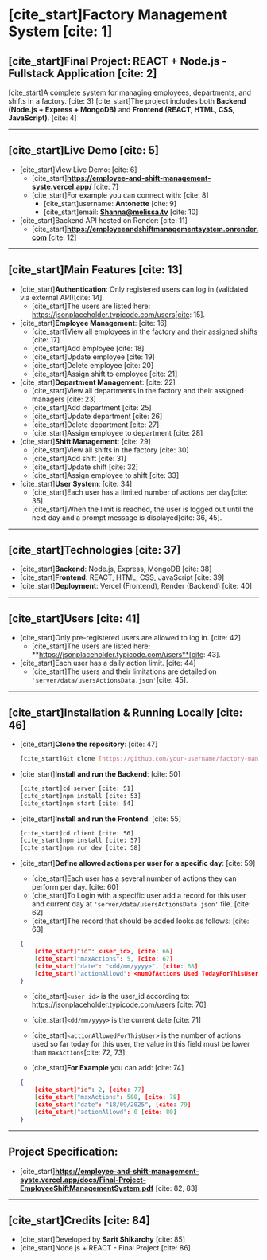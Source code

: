 # [cite_start]Factory Management System [cite: 1]
## [cite_start]Final Project: REACT + Node.js - Fullstack Application [cite: 2]

[cite_start]A complete system for managing employees, departments, and shifts in a factory. [cite: 3]
[cite_start]The project includes both **Backend (Node.js + Express + MongoDB)** and **Frontend (REACT, HTML, CSS, JavaScript)**. [cite: 4]

---

## [cite_start]Live Demo [cite: 5]
* [cite_start]View Live Demo: [cite: 6]
    * [cite_start]**https://employee-and-shift-management-syste.vercel.app/** [cite: 7]
    * [cite_start]For example you can connect with: [cite: 8]
        * [cite_start]username: **Antonette** [cite: 9]
        * [cite_start]email: **Shanna@melissa.tv** [cite: 10]
* [cite_start]Backend API hosted on Render: [cite: 11]
    * [cite_start]**https://employeeandshiftmanagementsystem.onrender.com** [cite: 12]

---

## [cite_start]Main Features [cite: 13]
* [cite_start]**Authentication**: Only registered users can log in (validated via external API)[cite: 14].
    * [cite_start]The users are listed here: https://jsonplaceholder.typicode.com/users[cite: 15].
* [cite_start]**Employee Management**: [cite: 16]
    * [cite_start]View all employees in the factory and their assigned shifts [cite: 17]
    * [cite_start]Add employee [cite: 18]
    * [cite_start]Update employee [cite: 19]
    * [cite_start]Delete employee [cite: 20]
    * [cite_start]Assign shift to employee [cite: 21]
* [cite_start]**Department Management**: [cite: 22]
    * [cite_start]View all departments in the factory and their assigned managers [cite: 23]
    * [cite_start]Add department [cite: 25]
    * [cite_start]Update department [cite: 26]
    * [cite_start]Delete department [cite: 27]
    * [cite_start]Assign employee to department [cite: 28]
* [cite_start]**Shift Management**: [cite: 29]
    * [cite_start]View all shifts in the factory [cite: 30]
    * [cite_start]Add shift [cite: 31]
    * [cite_start]Update shift [cite: 32]
    * [cite_start]Assign employee to shift [cite: 33]
* [cite_start]**User System**: [cite: 34]
    * [cite_start]Each user has a limited number of actions per day[cite: 35].
    * [cite_start]When the limit is reached, the user is logged out until the next day and a prompt message is displayed[cite: 36, 45].

---

## [cite_start]Technologies [cite: 37]
* [cite_start]**Backend**: Node.js, Express, MongoDB [cite: 38]
* [cite_start]**Frontend**: REACT, HTML, CSS, JavaScript [cite: 39]
* [cite_start]**Deployment**: Vercel (Frontend), Render (Backend) [cite: 40]

---

## [cite_start]Users [cite: 41]
* [cite_start]Only pre-registered users are allowed to log in. [cite: 42]
    * [cite_start]The users are listed here: **https://jsonplaceholder.typicode.com/users**[cite: 43].
* [cite_start]Each user has a daily action limit. [cite: 44]
    * [cite_start]The users and their limitations are detailed on `'server/data/usersActionsData.json'`[cite: 45].

---

## [cite_start]Installation & Running Locally [cite: 46]
* [cite_start]**Clone the repository**: [cite: 47]
    ```bash
    [cite_start]Git clone [https://github.com/your-username/factory-management.git](https://github.com/your-username/factory-management.git) [cite: 48, 49]
    ```
* [cite_start]**Install and run the Backend**: [cite: 50]
    ```bash
    [cite_start]cd server [cite: 51]
    [cite_start]npm install [cite: 53]
    [cite_start]npm start [cite: 54]
    ```
* [cite_start]**Install and run the Frontend**: [cite: 55]
    ```bash
    [cite_start]cd client [cite: 56]
    [cite_start]npm install [cite: 57]
    [cite_start]npm run dev [cite: 58]
    ```
* [cite_start]**Define allowed actions per user for a specific day**: [cite: 59]
    * [cite_start]Each user has a several number of actions they can perform per day. [cite: 60]
    * [cite_start]To Login with a specific user add a record for this user and current day at `'server/data/usersActionsData.json'` file. [cite: 62]
    * [cite_start]The record that should be added looks as follows: [cite: 63]

    ```json
    {
        [cite_start]"id": <user_id>, [cite: 66]
        [cite_start]"maxActions": 5, [cite: 67]
        [cite_start]"date": "<dd/mm/yyyy>", [cite: 68]
        [cite_start]"actionAllowd": <numOfActions Used TodayForThisUser> [cite: 69]
    }
    ```

    * [cite_start]`<user_id>` is the user\_id according to: https://jsonplaceholder.typicode.com/users [cite: 70]
    * [cite_start]`<dd/mm/yyyy>` is the current date [cite: 71]
    * [cite_start]`<actionAllowedForThisUser>` is the number of actions used so far today for this user, the value in this field must be lower than `maxActions`[cite: 72, 73].

    * [cite_start]**For Example** you can add: [cite: 74]

    ```json
    {
        [cite_start]"id": 2, [cite: 77]
        [cite_start]"maxActions": 500, [cite: 78]
        [cite_start]"date": "18/09/2025", [cite: 79]
        [cite_start]"actionAllowd": 0 [cite: 80]
    }
    ```

---

## Project Specification:
* [cite_start]**https://employee-and-shift-management-syste.vercel.app/docs/Final-Project-EmployeeShiftManagementSystem.pdf** [cite: 82, 83]

---

## [cite_start]Credits [cite: 84]
* [cite_start]Developed by **Sarit Shikarchy** [cite: 85]
* [cite_start]Node.js + REACT - Final Project [cite: 86]
